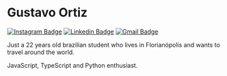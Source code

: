 # Gustavo Ortiz

[![Instagram Badge](https://img.shields.io/badge/-@gu.ortiz-008059?style=flat-square&labelColor=00875f&logo=instagram&logoColor=white&link=https://www.instagram.com/gu.ortiz)](https://www.instagram.com/gu.ortiz) 
[![Linkedin Badge](https://img.shields.io/badge/-Gustavo%20Ortiz-008059?style=flat-square&logo=Linkedin&logoColor=white&link=https://www.linkedin.com/in/gustavo-egert-ortiz-270013193/)](https://www.linkedin.com/in/gustavo-egert-ortiz-270013193/) 
[![Gmail Badge](https://img.shields.io/badge/-gustavo.egert.ortiz@gmail.com-008059?style=flat-square&logo=Gmail&logoColor=white&link=mailto:gustavo.egert.ortiz@gmail.com)](mailto:gustavo.egert.ortiz@gmail.com)

Just a 22 years old brazilian student who lives in Florianópolis and wants to travel around the world.

JavaScript, TypeScript and Python enthusiast.
